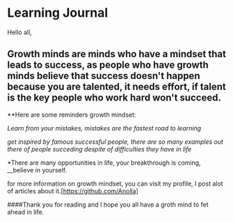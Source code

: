 # Learning Journal

Hello all,


## Growth minds are minds who have a mindset that leads to success, as people who have growth minds believe that success doesn't happen because you are talented, it needs effort, if talent is the key people who work hard won't succeed.

**Here are some reminders  growth mindset:

*Learn from your mistakes, mistakes are the fastest road to learning*

*get inspired by famous successful people, there are so  many examples out there of people succeding despite of difficulties they have in life*

*There are many opportunities in life, your breakthrough is coming, __believe in yourself.

for more information on growth mindset, you can visit my profile, I post alot of articles about it.[https://github.com/Anolla]

####Thank you for reading and I hope you all have a groth mind to fet ahead in life.



